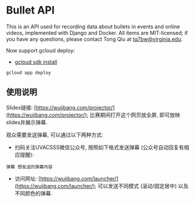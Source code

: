 # Bullet API

This is an API used for recording data about bullets in events and online videos, implemented with Django and Docker. All items are MIT-licensed; if you have any questions, please contact Tong Qiu at [tq7bw@virginia.edu](mailto:tq7bw@virginia.edu).

Now support gcloud deploy:

- [gcloud sdk install](https://cloud.google.com/sdk/)
```
gcloud app deploy
```

## 使用说明

Slides链接: [https://wujibang.com/projector/](https://wujibang.com/projector/); 比赛期间打开这个网页放全屏, 即可放映slides并展示弹幕.

观众需要发送弹幕, 可以通过以下两种方式:

- 扫码关注UVACSSS微信公众号, 按照如下格式发送弹幕 (公众号自动回复有相应提醒):
```
弹幕 想发送的弹幕内容
```
- 访问网址: [https://wujibang.com/launcher/](https://wujibang.com/launcher/); 可以发送不同模式 (滚动/固定居中) 以及不同颜色的弹幕.
